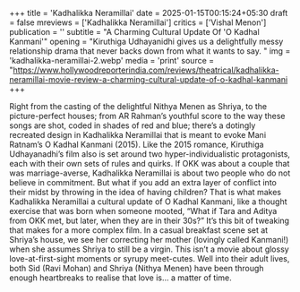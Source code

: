 +++
title = 'Kadhalikka Neramillai'
date = 2025-01-15T00:15:24+05:30
draft = false
mreviews = ['Kadhalikka Neramillai']
critics = ['Vishal Menon']
publication = ''
subtitle = "A Charming Cultural Update Of 'O Kadhal Kanmani'"
opening = "Kiruthiga Udhayanidhi gives us a delightfully messy relationship drama that never backs down from what it wants to say. "
img = 'kadhalikka-neramillai-2.webp'
media = 'print'
source = "https://www.hollywoodreporterindia.com/reviews/theatrical/kadhalikka-neramillai-movie-review-a-charming-cultural-update-of-o-kadhal-kanmani
+++

Right from the casting of the delightful Nithya Menen as Shriya, to the picture-perfect houses; from AR Rahman’s youthful score to the way these songs are shot, coded in shades of red and blue; there’s a dotingly recreated design in Kadhalikka Neramillai that is meant to evoke Mani Ratnam’s O Kadhal Kanmani (2015). Like the 2015 romance, Kiruthiga Udhayanadhi’s film also is set around two hyper-individualistic protagonists, each with their own sets of rules and quirks. If OKK was about a couple that was marriage-averse, Kadhalikka Neramillai is about two people who do not believe in commitment. But what if you add an extra layer of conflict into their midst by throwing in the idea of having children? That is what makes Kadhalikka Neramillai a cultural update of O Kadhal Kanmani, like a thought exercise that was born when someone mooted, “What if Tara and Aditya from OKK met, but later, when they are in their 30s?” It’s this bit of tweaking that makes for a more complex film. In a casual breakfast scene set at Shriya’s house, we see her correcting her mother (lovingly called Kanmani!) when she assumes Shriya to still be a virgin. This isn’t a movie about glossy love-at-first-sight moments or syrupy meet-cutes. Well into their adult lives, both Sid (Ravi Mohan) and Shriya (Nithya Menen) have been through enough heartbreaks to realise that love is… a matter of time.
